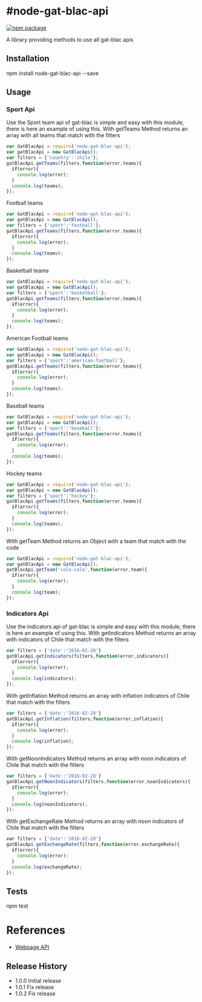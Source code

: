 #node-gat-blac-api
=========

[![npm package](https://nodei.co/npm/node-gat-blac-api.png?downloads=true&downloadRank=true&stars=true)](https://nodei.co/npm/node-gat-blac-api/)

A library providing methods to use all gat-blac apis

## Installation

  npm install node-gat-blac-api --save

## Usage
### Sport Api
Use the Sport team api of gat-blac is simple and easy with this module, there is here an example of using this.
With getTeams Method returns an array with all teams that match with the filters
```javascript
var GatBlacApi = require('node-gat-blac-api');
var gatBlacApi = new GatBlacApi();
var filters = {'country':'chile'};
gatBlacApi.getTeams(filters,function(error,teams){
  if(error){
    console.log(error);
  }
  console.log(teams);
});
```
Football teams
```javascript
var GatBlacApi = require('node-gat-blac-api');
var gatBlacApi = new GatBlacApi();
var filters = {'sport':'football'};
gatBlacApi.getTeams(filters,function(error,teams){
  if(error){
    console.log(error);
  }
  console.log(teams);
});
```
Basketball teams
```javascript
var GatBlacApi = require('node-gat-blac-api');
var gatBlacApi = new GatBlacApi();
var filters = {'sport':'basketball'};
gatBlacApi.getTeams(filters,function(error,teams){
  if(error){
    console.log(error);
  }
  console.log(teams);
});
```
American Football teams
```javascript
var GatBlacApi = require('node-gat-blac-api');
var gatBlacApi = new GatBlacApi();
var filters = {'sport':'american-football'};
gatBlacApi.getTeams(filters,function(error,teams){
  if(error){
    console.log(error);
  }
  console.log(teams);
});
```
Baseball teams
```javascript
var GatBlacApi = require('node-gat-blac-api');
var gatBlacApi = new GatBlacApi();
var filters = {'sport':'baseball'};
gatBlacApi.getTeams(filters,function(error,teams){
  if(error){
    console.log(error);
  }
  console.log(teams);
});
```
Hockey teams
```javascript
var GatBlacApi = require('node-gat-blac-api');
var gatBlacApi = new GatBlacApi();
var filters = {'sport':'hockey'};
gatBlacApi.getTeams(filters,function(error,teams){
  if(error){
    console.log(error);
  }
  console.log(teams);
});
```
With getTeam Method returns an Object with a team that match with the code
```javascript
var GatBlacApi = require('node-gat-blac-api');
var gatBlacApi = new GatBlacApi();
gatBlacApi.getTeam('colo-colo',function(error,team){
  if(error){
    console.log(error);
  }
  console.log(team);
});
```
### Indicators Api
Use the indicators api of gat-blac is simple and easy with this module, there is here an example of using this.
With getIndicators Method returns an array with indicators of Chile that match with the filters
```javascript
var filters = {'date':'2016-02-28'}
gatBlacApi.getIndicators(filters,function(error,indicators){
  if(error){
    console.log(error);
  }
  console.log(indicators);
});
```
With getInflation Method returns an array with inflation indicators of Chile that match with the filters
```javascript
var filters = {'date':'2016-02-28'}
gatBlacApi.getInflation(filters,function(error,inflation){
  if(error){
    console.log(error);
  }
  console.log(inflation);
});
```
With getNoonIndicators Method returns an array with noon indicators of Chile that match with the filters
```javascript
var filters = {'date':'2016-02-28'}
gatBlacApi.getNoonIndicators(filters,function(error,noonIndicators){
  if(error){
    console.log(error);
  }
  console.log(noonIndicators);
});
```
With getExchangeRate Method returns an array with noon indicators of Chile that match with the filters
```javascript
var filters = {'date':'2016-02-28'}
gatBlacApi.getExchangeRate(filters,function(error,exchangeRate){
  if(error){
    console.log(error);
  }
  console.log(exchangeRate);
});
```
## Tests

  npm test

# References

- [Webpage API](http://www.gat-blac.com)

## Release History

* 1.0.0 Initial release
* 1.0.1 Fix release
* 1.0.2 Fix release
